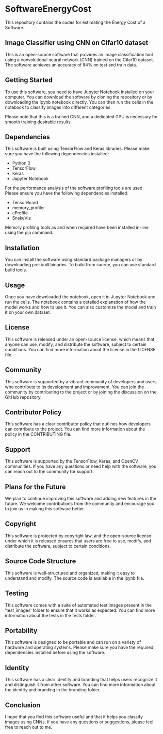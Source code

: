 # SoftwareEnergyCost
This repository contains the codes for estimating the Energy Cost of a Software.

## Image Classifier using CNN on Cifar10 dataset

This is an open-source software that provides an image classification tool using a convolutional neural network (CNN) trained on the Cifar10 dataset. The software achieves an accuracy of 84% on test and train data.

## Getting Started
To use this software, you need to have Jupyter Notebook installed on your computer. You can download the software by cloning the repository or by downloading the ipynb notebook directly. You can then run the cells in the notebook to classify images into different categories.

Please note that this is a trained CNN, and a dedicated GPU is necessary for smooth training desirable results.

## Dependencies
This software is built using TensorFlow and Keras libraries. Please make sure you have the following dependencies installed:

* Python 3
* TensorFlow
* Keras
* Jupyter Notebook

For the performance analysis of the software profiling tools are used. Please ensure you have the following dependencies installed:

* TensorBoard
* memory_profiler
* cProfile
* SnakeViz

Memory profiling tools as and when required have been installed in-line using the pip command.

## Installation
You can install the software using standard package managers or by downloading pre-built binaries. To build from source, you can use standard build tools.

## Usage
Once you have downloaded the notebook, open it in Jupyter Notebook and run the cells. The notebook contains a detailed explanation of how the model works and how to use it. You can also customize the model and train it on your own dataset.

## License
This software is released under an open-source license, which means that anyone can use, modify, and distribute the software, subject to certain conditions. You can find more information about the license in the LICENSE file.

## Community
This software is supported by a vibrant community of developers and users who contribute to its development and improvement. You can join the community by contributing to the project or by joining the discussion on the GitHub repository.

## Contributor Policy
This software has a clear contributor policy that outlines how developers can contribute to the project. You can find more information about the policy in the CONTRIBUTING file.

## Support
This software is supported by the TensorFlow, Keras, and OpenCV communities. If you have any questions or need help with the software, you can reach out to the community for support.

## Plans for the Future
We plan to continue improving this software and adding new features in the future. We welcome contributions from the community and encourage you to join us in making this software better.

## Copyright
This software is protected by copyright law, and the open-source license under which it is released ensures that users are free to use, modify, and distribute the software, subject to certain conditions.

## Source Code Structure
This software is well-structured and organized, making it easy to understand and modify. The source code is available in the ipynb file.

## Testing
This software comes with a suite of automated test images present in the 'test_images' folder to ensure that it works as expected. You can find more information about the tests in the tests folder.

## Portability
This software is designed to be portable and can run on a variety of hardware and operating systems. Please make sure you have the required dependencies installed before using the software.

## Identity
This software has a clear identity and branding that helps users recognize it and distinguish it from other software. You can find more information about the identity and branding in the branding folder.

## Conclusion
I hope that you find this software useful and that it helps you classify images using CNNs. If you have any questions or suggestions, please feel free to reach out to me.
